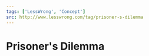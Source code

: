```yaml
---
tags: ['LessWrong', 'Concept']
src: http://www.lesswrong.com/tag/prisoner-s-dilemma
---
```


# Prisoner's Dilemma
